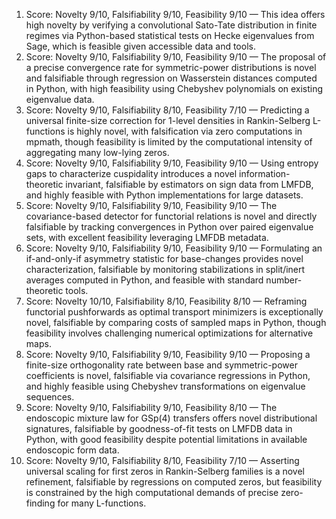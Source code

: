 1) Score: Novelty 9/10, Falsifiability 9/10, Feasibility 9/10 — This idea offers high novelty by verifying a convolutional Sato-Tate distribution in finite regimes via Python-based statistical tests on Hecke eigenvalues from Sage, which is feasible given accessible data and tools.
2) Score: Novelty 9/10, Falsifiability 9/10, Feasibility 9/10 — The proposal of a precise convergence rate for symmetric-power distributions is novel and falsifiable through regression on Wasserstein distances computed in Python, with high feasibility using Chebyshev polynomials on existing eigenvalue data.
3) Score: Novelty 9/10, Falsifiability 8/10, Feasibility 7/10 — Predicting a universal finite-size correction for 1-level densities in Rankin-Selberg L-functions is highly novel, with falsification via zero computations in mpmath, though feasibility is limited by the computational intensity of aggregating many low-lying zeros.
4) Score: Novelty 9/10, Falsifiability 9/10, Feasibility 9/10 — Using entropy gaps to characterize cuspidality introduces a novel information-theoretic invariant, falsifiable by estimators on sign data from LMFDB, and highly feasible with Python implementations for large datasets.
5) Score: Novelty 9/10, Falsifiability 9/10, Feasibility 9/10 — The covariance-based detector for functorial relations is novel and directly falsifiable by tracking convergences in Python over paired eigenvalue sets, with excellent feasibility leveraging LMFDB metadata.
6) Score: Novelty 9/10, Falsifiability 9/10, Feasibility 9/10 — Formulating an if-and-only-if asymmetry statistic for base-changes provides novel characterization, falsifiable by monitoring stabilizations in split/inert averages computed in Python, and feasible with standard number-theoretic tools.
7) Score: Novelty 10/10, Falsifiability 8/10, Feasibility 8/10 — Reframing functorial pushforwards as optimal transport minimizers is exceptionally novel, falsifiable by comparing costs of sampled maps in Python, though feasibility involves challenging numerical optimizations for alternative maps.
8) Score: Novelty 9/10, Falsifiability 9/10, Feasibility 9/10 — Proposing a finite-size orthogonality rate between base and symmetric-power coefficients is novel, falsifiable via covariance regressions in Python, and highly feasible using Chebyshev transformations on eigenvalue sequences.
9) Score: Novelty 9/10, Falsifiability 9/10, Feasibility 8/10 — The endoscopic mixture law for GSp(4) transfers offers novel distributional signatures, falsifiable by goodness-of-fit tests on LMFDB data in Python, with good feasibility despite potential limitations in available endoscopic form data.
10) Score: Novelty 9/10, Falsifiability 8/10, Feasibility 7/10 — Asserting universal scaling for first zeros in Rankin-Selberg families is a novel refinement, falsifiable by regressions on computed zeros, but feasibility is constrained by the high computational demands of precise zero-finding for many L-functions.
